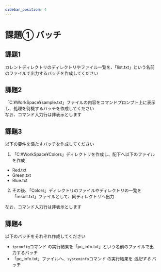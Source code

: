 ```yaml
---
sidebar_position: 4
---
```


# 課題① バッチ

## 課題1
カレントディレクトリのディレクトリやファイル一覧を、「list.txt」という名前のファイルで出力するバッチを作成してください  

## 課題2
「C:¥WorkSpace¥sample.txt」ファイルの内容をコマンドプロンプト上に表示し、処理を待機するバッチを作成してください  
なお、コマンド入力行は非表示とします  

## 課題3
以下の要件を満たすバッチを作成してください

1. 「C:¥WorkSpace¥Colors」ディレクトリを作成し、配下へ以下のファイルを作成  

- Red.txt
- Green.txt
- Blue.txt

2. その後、「Colors」ディレクトリのファイルやディレクトリの一覧を「result.txt」ファイルとして、同ディレクトリへ出力  

なお、コマンド入力行は非表示とします  

## 課題4
以下のバッチをそれぞれ作成してください

- `ipconfig`コマンド の実行結果を「pc_info.txt」という名前のファイルで出力するバッチ
- 「pc_info.txt」ファイルへ、`systeminfo`コマンド の実行結果を *追記する* バッチ